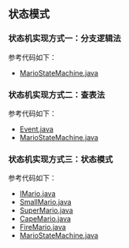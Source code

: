 ## 状态模式

### 状态机实现方式一：分支逻辑法

参考代码如下：

- [MarioStateMachine.java](branch_logic_method%2FMarioStateMachine.java)

### 状态机实现方式二：查表法

参考代码如下：

- [Event.java](look_up_table%2FEvent.java)
- [MarioStateMachine.java](look_up_table%2FMarioStateMachine.java)

### 状态机实现方式三：状态模式

参考代码如下：

- [IMario.java](state_model%2FIMario.java)
- [SmallMario.java](state_model%2FSmallMario.java)
- [SuperMario.java](state_model%2FSuperMario.java)
- [CapeMario.java](state_model%2FCapeMario.java)
- [FireMario.java](state_model%2FFireMario.java)
- [MarioStateMachine.java](state_model%2FMarioStateMachine.java)
